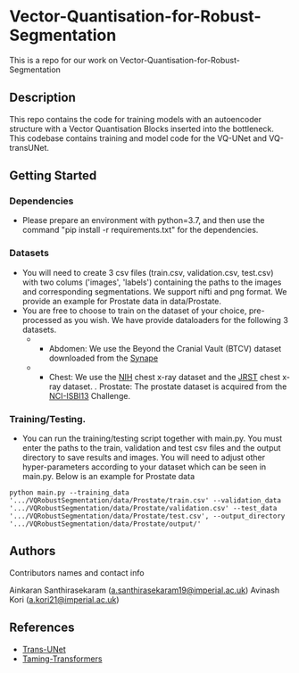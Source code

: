 # Vector-Quantisation-for-Robust-Segmentation
This is a repo for our work on Vector-Quantisation-for-Robust-Segmentation

## Description

This repo contains the code for training models with an autoencoder structure with a Vector Quantisation Blocks inserted into the bottleneck.
This codebase contains training and model code for the VQ-UNet and VQ-transUNet.
## Getting Started

### Dependencies

* Please prepare an environment with python=3.7, and then use the command "pip install -r requirements.txt" for the dependencies.

### Datasets

* You will need to create 3 csv files (train.csv, validation.csv, test.csv) with two colums ('images', 'labels') containing the paths to the images and 
corresponding segmentations. We support nifti and png format. We provide an example for Prostate data in data/Prostate.
* You are free to choose to train on the dataset of your choice, pre-processed as you wish. We have provide dataloaders for the following 3 datasets.
  * * Abdomen: We use the Beyond the Cranial Vault (BTCV) dataset downloaded from the [Synape](https://www.synapse.org/#!Synapse:syn3193805/wiki/89480)
  * * Chest: We use the [NIH](https://nihcc.app.box.com/s/r8kf5xcthjvvvf6r7l1an99e1nj4080m) chest x-ray dataset and the [JRST](http://db.jsrt.or.jp/eng.php) chest x-ray dataset.
  *.* Prostate: The prostate dataset is acquired from the [NCI-ISBI13](https://wiki.cancerimagingarchive.net/display/Public/NCI-ISBI+2013+Challenge+-+Automated+Segmentation+of+Prostate+Structures) 
Challenge.

### Training/Testing.
* You can run the training/testing script together with main.py. You must enter the paths to the train, validation and test csv files and the output 
directory to save results and images. You will need to adjust other hyper-parameters according to your dataset which can be seen in main.py. 
Below is an example for Prostate data
```
python main.py --training_data '.../VQRobustSegmentation/data/Prostate/train.csv' --validation_data '.../VQRobustSegmentation/data/Prostate/validation.csv' --test_data '.../VQRobustSegmentation/data/Prostate/test.csv', --output_directory '.../VQRobustSegmentation/data/Prostate/output/'
```

## Authors

Contributors names and contact info

Ainkaran Santhirasekaram (a.santhirasekaram19@imperial.ac.uk)
Avinash Kori (a.kori21@imperial.ac.uk)


## References

* [Trans-UNet](https://github.com/Beckschen/TransUNet)
* [Taming-Transformers](https://github.com/CompVis/taming-transformers)

